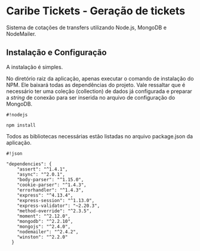 # Caribe Tickets - Geração de tickets

Sistema de cotações de transfers utilizando Node.js, MongoDB e NodeMailer.

## Instalação e Configuração

A instalação é simples.

No diretório raiz da aplicação, apenas executar o comando de instalação do NPM. Ele baixará todas as dependências do projeto. Vale ressaltar que é necessário ter uma coleção (collection) de dados já configurada e preparar a *string* de conexão para ser inserida no arquivo de configuração do MongoDB.


```
#!nodejs

npm install
```

Todos as bibliotecas necessárias estão listadas no arquivo package.json da aplicação.


```
#!json

"dependencies": {
    "assert": "^1.4.1",
    "async": "^2.0.1",
    "body-parser": "^1.15.0",
    "cookie-parser": "^1.4.3",
    "errorhandler": "^1.4.3",
    "express": "^4.13.4",
    "express-session": "^1.13.0",
    "express-validator": "~2.20.3",
    "method-override": "^2.3.5",
    "moment": "^2.12.0",
    "mongodb": "^2.2.10",
    "mongojs": "^2.4.0",
    "nodemailer": "^2.4.2",
    "winston": "^2.2.0"
  }
```
